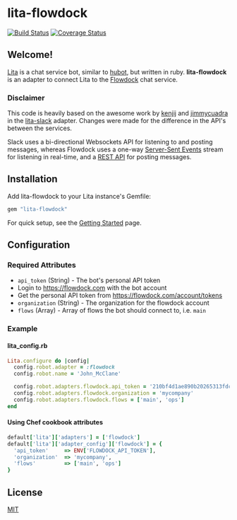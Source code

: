 # lita-flowdock

[![Build Status](https://travis-ci.org/bhouse/lita-flowdock.svg?branch=master)](https://travis-ci.org/bhouse/lita-flowdock)
[![Coverage Status](https://coveralls.io/repos/bhouse/lita-flowdock/badge.svg?branch=master)](https://coveralls.io/r/bhouse/lita-flowdock?branch=master)

## Welcome!


[Lita](https://lita.io) is a chat service bot, similar to [hubot](http://hubot.github.com), but written in ruby. **lita-flowdock** is an adapter to connect Lita to the [Flowdock](http://flowdock.com) chat service.

### Disclaimer
This code is heavily based on the awesome work by [kenjij](https://github.com/kenjij) and [jimmycuadra](https://github.com/jimmycuadra) in the [lita-slack](https://github.com/kenjij/lita-slack) adapter. Changes were made for the difference in the API's between the services.

Slack uses a bi-directional Websockets API for listening to and posting messages, whereas Flowdock uses a one-way [Server-Sent Events](https://www.flowdock.com/api/streaming) stream for listening in real-time, and a [REST API](https://www.flowdock.com/api/rest) for posting messages.


## Installation

Add lita-flowdock to your Lita instance's Gemfile:

``` ruby
gem "lita-flowdock"
```

For quick setup, see the [Getting Started](https://github.com/bhouse/lita-flowdock/tree/master/GETTING_STARTED.md) page.

## Configuration

### Required Attributes
* `api_token` (String) - The bot's personal API token
 * Login to https://flowdock.com with the bot account
 * Get the personal API token from https://flowdock.com/account/tokens
* `organization` (String) - The organization for the flowdock account
* `flows` (Array) - Array of flows the bot should connect to, i.e. `main`

### Example

#### lita_config.rb
```ruby
Lita.configure do |config|
  config.robot.adapter = :flowdock
  config.robot.name = 'John_McClane'

  config.robot.adapters.flowdock.api_token = '210bf4d1ae890b20265313fdc907903c'
  config.robot.adapters.flowdock.organization = 'mycompany'
  config.robot.adapters.flowdock.flows = ['main', 'ops']
end
```

#### Using Chef cookbook attributes

```ruby
default['lita']['adapters'] = ['flowdock']
default['lita']['adapter_config']['flowdock'] = {
  'api_token'     => ENV['FLOWDOCK_API_TOKEN'],
  'organization'  => 'mycompany',
  'flows'         => ['main', 'ops']
}
```

## License

[MIT](http://opensource.org/licenses/MIT)
